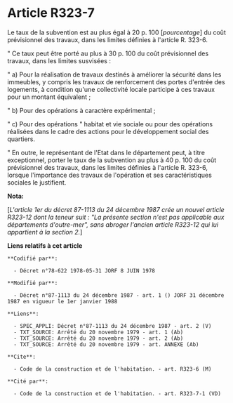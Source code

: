 # Article R323-7

Le taux de la subvention est au plus égal à 20 p. 100 [*pourcentage*] du coût prévisionnel des travaux, dans les limites
définies à l'article R. 323-6.

" Ce taux peut être porté au plus à 30 p. 100 du coût prévisionnel des travaux, dans les limites susvisées :

" a) Pour la réalisation de travaux destinés à améliorer la sécurité dans les immeubles, y compris les travaux de
renforcement des portes d'entrée des logements, à condition qu'une collectivité locale participe à ces travaux pour un
montant équivalent ;

" b) Pour des opérations à caractère expérimental ;

" c) Pour des opérations " habitat et vie sociale  ou pour des opérations réalisées dans le cadre des actions pour le
développement social des quartiers.

" En outre, le représentant de l'Etat dans le département peut, à titre exceptionnel, porter le taux de la subvention au plus
à 40 p. 100 du coût prévisionnel des travaux, dans les limites définies à l'article R. 323-6, lorsque l'importance des
travaux de l'opération et ses caractéristiques sociales le justifient.

**Nota:**

[*L'article 1er du décret 87-1113 du 24 décembre 1987 crée un nouvel article R323-12 dont la teneur suit : "La présente
section n'est pas applicable aux départements d'outre-mer", sans abroger l'ancien article R323-12 qui lui appartient à la
section 2.*]

**Liens relatifs à cet article**

	**Codifié par**:

	  - Décret n°78-622 1978-05-31 JORF 8 JUIN 1978

	**Modifié par**:

	  - Décret n°87-1113 du 24 décembre 1987 - art. 1 () JORF 31 décembre 1987 en vigueur le 1er janvier 1988

	**Liens**:

	  - SPEC_APPLI: Décret n°87-1113 du 24 décembre 1987 - art. 2 (V)
	  - TXT_SOURCE: Arrêté du 20 novembre 1979 - art. 1 (Ab)
	  - TXT_SOURCE: Arrêté du 20 novembre 1979 - art. 2 (Ab)
	  - TXT_SOURCE: Arrêté du 20 novembre 1979 - art. ANNEXE (Ab)

	**Cite**:

	  - Code de la construction et de l'habitation. - art. R323-6 (M)

	**Cité par**:

	  - Code de la construction et de l'habitation. - art. R323-7-1 (VD)
